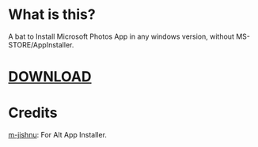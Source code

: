 # What is this?
A bat to Install Microsoft Photos App in any windows version, without MS-STORE/AppInstaller.

# [DOWNLOAD](https://github.com/gzmatte/ms-photos/releases/download/1/P-Installer.bat)

# Credits
[m-jishnu](https://github.com/m-jishnu/alt-app-installer): For Alt App Installer.
